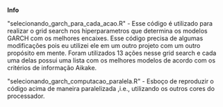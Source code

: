**Info**

"selecionando_garch_para_cada_acao.R" - Esse código é utilizado para realizar o grid search nos hiperparametros que determina os modelos GARCH com os melhores encaixes. Esse código precisa de algumas modificações pois eu utilizei ele em um outro projeto com um outro propósito em mente. Foram utilizados 13 ações nesse grid search e cada uma delas possui uma lista com os melhores modelos de acordo com os critérios de informação Aikake. 

"selecionando_garch_computacao_paralela.R" - Esboço de reproduzir o código acima de maneira paralelizada ,i.e., utilizando os outros cores do processador. 
